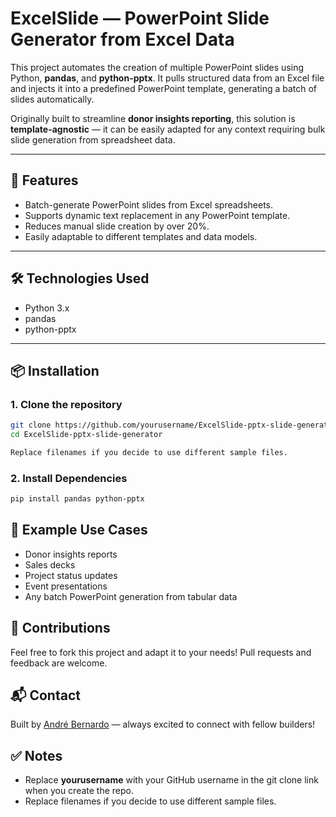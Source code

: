 # ExcelSlide — PowerPoint Slide Generator from Excel Data

This project automates the creation of multiple PowerPoint slides using Python, **pandas**, and **python-pptx**. It pulls structured data from an Excel file and injects it into a predefined PowerPoint template, generating a batch of slides automatically.

Originally built to streamline **donor insights reporting**, this solution is **template-agnostic** — it can be easily adapted for any context requiring bulk slide generation from spreadsheet data.

---

## 🚀 Features

- Batch-generate PowerPoint slides from Excel spreadsheets.
- Supports dynamic text replacement in any PowerPoint template.
- Reduces manual slide creation by over 20%.
- Easily adaptable to different templates and data models.

---

## 🛠️ Technologies Used

- Python 3.x
- pandas
- python-pptx

---

## 📦 Installation

### 1. Clone the repository

```bash
git clone https://github.com/yourusername/ExcelSlide-pptx-slide-generator.git
cd ExcelSlide-pptx-slide-generator

Replace filenames if you decide to use different sample files.
```

### 2. Install Dependencies

```bash
pip install pandas python-pptx
```

## 🧠 Example Use Cases

- Donor insights reports
- Sales decks
- Project status updates
- Event presentations
- Any batch PowerPoint generation from tabular data

## 🙌 Contributions
Feel free to fork this project and adapt it to your needs!
Pull requests and feedback are welcome.

## 📬 Contact
Built by [André Bernardo](https://www.linkedin.com/in/andrefsbernardo/) — always excited to connect with fellow builders!

## ✅ Notes
- Replace **yourusername** with your GitHub username in the git clone link when you create the repo.
- Replace filenames if you decide to use different sample files.

